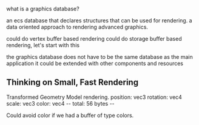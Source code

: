 what is a graphics database?

an ecs database that declares structures that can be used for rendering.
a data oriented approach to rendering advanced graphics.

could do vertex buffer based rendering
could do storage buffer based rendering, let's start with this

the graphics database does not have to be the same database as the main application
it could be extended with other components and resources

## Thinking on Small, Fast Rendering

<!--
Minimal Billboard rendering.
    position: vec3
    scale: f32
    color: vec4
    -- total: 32 bytes --

Minimal Voxel rendering.
    position: vec3
    scale: f32
    color: vec4
    -- total: 32 bytes --
-->

<!-- Non uniformly Scaled Voxel rendering.
    position: vec3
    scale: vec3
    color: vec4
    -- total: 40 bytes -- -->

Transformed Geometry Model rendering.
    position: vec3
    rotation: vec4
    scale: vec3
    color: vec4
    -- total: 56 bytes --

<!-- Shader Geometry Model rendering.
    position: vec3
    rotation: vec4
    scale: vec3
    -- total: 40 bytes -- -->

Could avoid color if we had a buffer of type colors.
